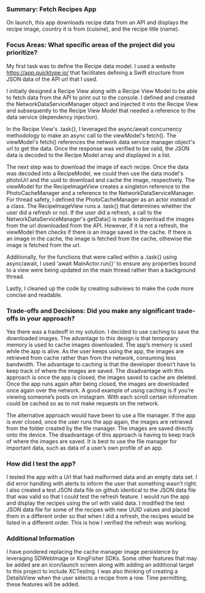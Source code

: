 ### Summary: Fetch Recipes App

On launch, this app downloads recipe data from an API and displays the recipe image, country it is from (cuisine), and the recipe title (name). 

### Focus Areas: What specific areas of the project did you prioritize?

My first task was to define the Recipe data model. I used a website https://app.quicktype.io/ that facilitates defining a Swift structure from JSON data of the API url that I used.

I initially designed a Recipe View along with a Recipe View Model to be able to fetch data from the API to print out to the console. I defined and created the NetworkDataServiceManager object and injected it into the Recipe View and subsequently to the Recipe View Model that needed a reference to the data service (dependency injection).

In the Recipe View's .task{}, I leveraged the async/await concurrency methodology to make an async call to the viewModel's fetch(). The viewModel's fetch() references the network data service manager object's url to get the data. Once the response was verified to be valid, the JSON data is decoded to the Recipe Model array and displayed in a list. 

The next step was to download the image of each recipe. Once the data was decoded into a RecipeModel, we could then use the data model's photoUrl and the uuid to download and cache the image, respectively. The viewModel for the RecipeImageView creates a singleton reference to the PhotoCacheManager and a reference to the NetworkDataServiceManager. For thread safety, I defined the PhotoCacheManager as an actor instead of a class. The RecipeImageView runs a .task{} that determines whether the user did a refresh or not. If the user did a refresh, a call to the NetworkDataServiceManager's getData() is made to download the images from the url downloaded from the API. However, if it is not a refresh, the viewModel then checks if there is an image saved in the cache. If there is an image in the cache, the image is fetched from the cache, othewise the image is fetched from the url. 

Additionally, for the functions that were called within a .task{} using async/await, I used 'await MainActor.run{}' to ensure any properties bound to a view were being updated on the main thread rather than a background thread.

Lastly, I cleaned up the code by creating subviews to make the code more concise and readable. 

### Trade-offs and Decisions: Did you make any significant trade-offs in your approach?

Yes there was a tradeoff in my solution. I decided to use caching to save the downloaded images. The advantage to this design is that temporary memory is used to cache images downloaded. The app’s memory is used while the app is alive. As the user keeps using the app, the images are retrieved from cache rather than from the network, consuming less bandwidth. The advantage to caching is that the developer doesn’t have to keep track of where the images are saved. The disadvantage with this approach is once the app is closed, the images saved to cache are deleted. Once the app runs again after being closed, the images are downloaded once again over the network. A good example of using caching is if you’re viewing someone’s posts on instagram. With each scroll certain information could be cached so as to not make requests on the network.

The alternative approach would have been to use a file manager. If the app is ever closed, once the user runs the app again, the images are retrieved from the folder created by the file manager. The images are saved directly onto the device. The disadvantage of this approach is having to keep track of where the images are saved. It is best to use the file manager for important data, such as data of a user’s own profile of an app.

### How did I test the app?

I tested the app with a Url that had malformed data and an empty data set. I did error handling with alerts to inform the user that something wasn't right. I also created a test JSON data file on github identical to the JSON data file that was valid so that I could test the refresh feature. I would run the app and display the recipes using the url with valid data. I modified the test JSON data file for some of the recipes with new UUID values and placed them in a different order so that when I did a refresh, the recipes would be listed in a different order. This is how I verified the refresh was working. 

### Additional Information

I have pondered replacing the cache manager image persistence by leveraging SDWebImage or KingFisher SDKs. Some other features that may be added are an icon/launch screen along with adding an additional target to this project to include XCTesting. I was also thinking of creating a DetailsView when the user selects a recipe from a row. Time permitting, these features will be added.
